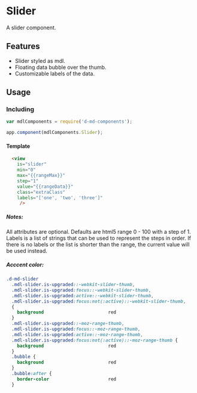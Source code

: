 # Slider
A slider component.



Features
--------
- Slider styled as mdl.
- Floating data bubble over the thumb.
- Customizable labels of the data.

Usage
-----
### Including
```javascript
var mdlComponents = require('d-md-components');

app.component(mdlComponents.Slider);
```

#### Template
```html
  <view 
    is="slider"
    min="0"
    max="{{rangeMax}}"
    step="1"
    value="{{rangeData}}"
    class="extraClass" 
    labels="['one', 'two', 'three']"
     />
```

##### Notes:
All attributes are optional. Defaults are html5 range 0 - 100 with a step of 1.  
Labels is a list of strings that can be used to represent the steps in order. If there is no labels or the list is shorter than the range, the current value will be used instead.

##### Acccent color:
```css
.d-md-slider
  .mdl-slider.is-upgraded::-webkit-slider-thumb,
  .mdl-slider.is-upgraded:focus::-webkit-slider-thumb,
  .mdl-slider.is-upgraded:active::-webkit-slider-thumb,
  .mdl-slider.is-upgraded:focus:not(:active)::-webkit-slider-thumb,
  {
    background                        red
  }
  .mdl-slider.is-upgraded::-moz-range-thumb,
  .mdl-slider.is-upgraded:focus::-moz-range-thumb,
  .mdl-slider.is-upgraded:active::-moz-range-thumb,
  .mdl-slider.is-upgraded:focus:not(:active)::-moz-range-thumb {
    background                        red
  }
  .bubble {
    background                        red
  }
  .bubble:after {
    border-color                      red
  }
```
